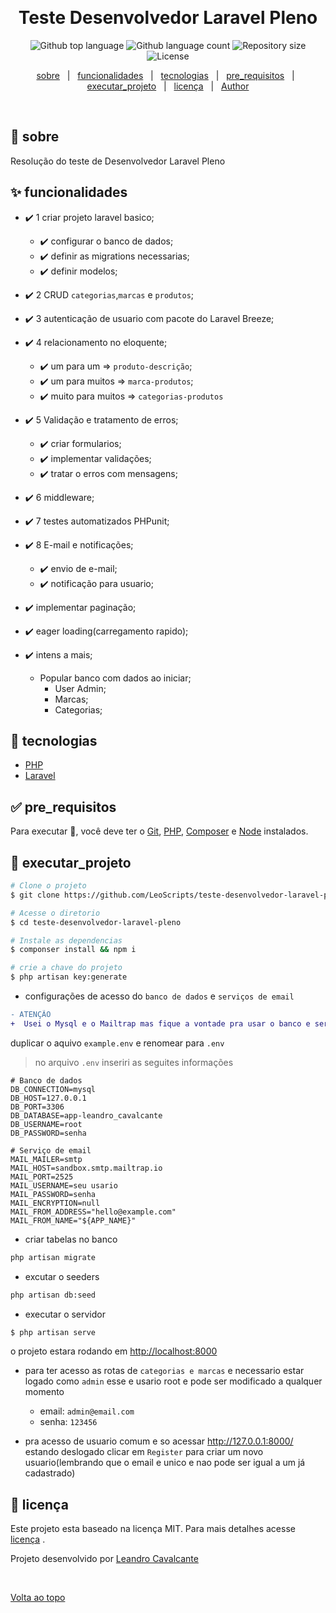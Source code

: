 <div align="center" id="top"> 
  <!-- <img src="./.github/app.gif" alt="Teste Desenvolvedor Laravel Pleno" /> -->

&#xa0;

  <!-- <a href="https://testedesenvolvedorlaravelpleno.netlify.app">Demo</a> -->
</div>

<h1 align="center">Teste Desenvolvedor Laravel Pleno</h1>

<p align="center">
  <img alt="Github top language" src="https://img.shields.io/github/languages/top/LeoScripts/teste-desenvolvedor-laravel-pleno?color=56BEB8">

  <img alt="Github language count" src="https://img.shields.io/github/languages/count/LeoScripts/teste-desenvolvedor-laravel-pleno?color=56BEB8">

  <img alt="Repository size" src="https://img.shields.io/github/repo-size/LeoScripts/teste-desenvolvedor-laravel-pleno?color=56BEB8">

  <img alt="License" src="https://img.shields.io/github/license/LeoScripts/teste-desenvolvedor-laravel-pleno?color=56BEB8">

  <!-- <img alt="Github issues" src="https://img.shields.io/github/issues/LeoScripts/teste-desenvolvedor-laravel-pleno?color=56BEB8" /> -->

  <!-- <img alt="Github forks" src="https://img.shields.io/github/forks/LeoScripts/teste-desenvolvedor-laravel-pleno?color=56BEB8" /> -->

  <!-- <img alt="Github stars" src="https://img.shields.io/github/stars/LeoScripts/teste-desenvolvedor-laravel-pleno?color=56BEB8" /> -->
</p>

<p align="center">
  <a href="#dart-sobre">sobre</a> &#xa0; | &#xa0; 
  <a href="#sparkles-funcionalidades">funcionalidades</a> &#xa0; | &#xa0;
  <a href="#rocket-tecnologias">tecnologias</a> &#xa0; | &#xa0;
  <a href="#white_check_mark-pre_requisitos">pre_requisitos</a> &#xa0; | &#xa0;
  <a href="#checkered_flag-executar_projeto">executar_projeto</a> &#xa0; | &#xa0;
  <a href="#memo-licença">licença</a> &#xa0; | &#xa0;
  <a href="https://github.com/LeoScripts" target="_blank">Author</a>
</p>

<br>

## :dart: sobre

Resolução do teste de Desenvolvedor Laravel Pleno

## :sparkles: funcionalidades

<!-- :heavy_check_mark: Feature 1;\
:heavy_check_mark: Feature 2;\
:heavy_check_mark: Feature 3; -->

- :heavy_check_mark: 1 criar projeto laravel basico;

  - :heavy_check_mark: configurar o banco de dados;
  - :heavy_check_mark: definir as migrations necessarias;
  - :heavy_check_mark: definir modelos;

- :heavy_check_mark: 2 CRUD `categorias`,`marcas` e `produtos`;
- :heavy_check_mark: 3 autenticação de usuario com pacote do Laravel Breeze;

- :heavy_check_mark: 4 relacionamento no eloquente;

  - :heavy_check_mark: um para um => `produto-descrição`;
  - :heavy_check_mark: um para muitos => `marca-produtos`;
  - :heavy_check_mark: muito para muitos => `categorias-produtos`

- :heavy_check_mark: 5 Validação e tratamento de erros;

  - :heavy_check_mark: criar formularios;
  - :heavy_check_mark: implementar validações;
  - :heavy_check_mark: tratar o erros com mensagens;

- :heavy_check_mark: 6 middleware;

- :heavy_check_mark: 7 testes automatizados PHPunit;

- :heavy_check_mark: 8 E-mail e notificações;

  - :heavy_check_mark: envio de e-mail;
  - :heavy_check_mark: notificação para usuario;

- :heavy_check_mark: implementar paginação;

- :heavy_check_mark: eager loading(carregamento rapido);

- :heavy_check_mark: intens a mais;
  - Popular banco com dados ao iniciar;
    - User Admin;
    - Marcas;
    - Categorias;

## :rocket: tecnologias

- [PHP](https://www.php.net/)
- [Laravel](https://laravel.com/)

## :white_check_mark: pre_requisitos

Para executar :checkered_flag:, você deve ter o [Git](https://git-scm.com), [PHP](https://www.php.net/), [Composer](https://getcomposer.org/) e [Node](https://nodejs.org/en/) instalados.

## :checkered_flag: executar_projeto

```bash
# Clone o projeto
$ git clone https://github.com/LeoScripts/teste-desenvolvedor-laravel-pleno

# Acesse o diretorio
$ cd teste-desenvolvedor-laravel-pleno

# Instale as dependencias
$ componser install && npm i

# crie a chave do projeto
$ php artisan key:generate
```

- configurações de acesso do `banco de dados` e `serviços de email`

```diff
- ATENÇÃO
+  Usei o Mysql e o Mailtrap mas fique a vontade pra usar o banco e serviço de email que você quiser
```

duplicar o aquivo `example.env` e renomear para `.env`

> no arquivo `.env` inseriri as seguites informações

```env
# Banco de dados
DB_CONNECTION=mysql
DB_HOST=127.0.0.1
DB_PORT=3306
DB_DATABASE=app-leandro_cavalcante
DB_USERNAME=root
DB_PASSWORD=senha

# Serviço de email
MAIL_MAILER=smtp
MAIL_HOST=sandbox.smtp.mailtrap.io
MAIL_PORT=2525
MAIL_USERNAME=seu usario
MAIL_PASSWORD=senha
MAIL_ENCRYPTION=null
MAIL_FROM_ADDRESS="hello@example.com"
MAIL_FROM_NAME="${APP_NAME}"
```

- criar tabelas no banco

```bash
php artisan migrate
```

- excutar o seeders

```bash
php artisan db:seed

```

- executar o servidor

```bash
$ php artisan serve
```

o projeto estara rodando em [http://localhost:8000](http://localhost:8000)

- para ter acesso as rotas de `categorias e marcas` e necessario estar logado como `admin` esse e usario root e pode ser modificado a qualquer momento

  - email: `admin@email.com`
  - senha: `123456`

- pra acesso de usuario comum e so acessar http://127.0.0.1:8000/ estando deslogado clicar em `Register` para criar um novo usuario(lembrando que o email e unico e nao pode ser igual a um já cadastrado)

## :memo: licença

Este projeto esta baseado na licença MIT. Para mais detalhes acesse [licença](LICENSE.md) .

Projeto desenvolvido por <a href="https://github.com/LeoScripts" target="_blank">Leandro Cavalcante</a>

&#xa0;

<a href="#top">Volta ao topo</a>
